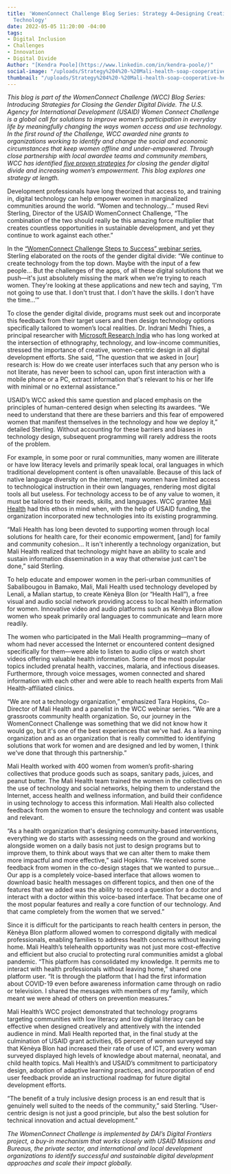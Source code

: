 ```yaml
---
title: 'WomenConnect Challenge Blog Series: Strategy 4—Designing Creative, Women-Centric
  Technology'
date: 2022-05-05 11:20:00 -04:00
tags:
- Digital Inclusion
- Challenges
- Innovation
- Digital Divide
Author: "[Kendra Poole](https://www.linkedin.com/in/kendra-poole/)"
social-image: "/uploads/Strategy%204%20-%20Mali-health-soap-cooperative-hero.jpg"
thumbnail: "/uploads/Strategy%204%20-%20Mali-health-soap-cooperative-hero.jpg"
---
```


*This blog is part of the WomenConnect Challenge (WCC) Blog Series: Introducing Strategies for Closing the Gender Digital Divide. The U.S. Agency for International Development (USAID) Women Connect Challenge is a global call for solutions to improve women’s participation in everyday life by meaningfully changing the ways women access and use technology. In the first round of the Challenge, WCC awarded nine grants to organizations working to identify and change the social and economic circumstances that keep women offline and under-empowered. Through close partnership with local awardee teams and community members, WCC has identified [five proven strategies](https://womenconnectchallenge.s3.amazonaws.com/media/uploads/proven_strategies_digitalgenderdivide_final.pdf) for closing the gender digital divide and increasing women’s empowerment. This blog explores one strategy at length.*

<!--more-->

Development professionals have long theorized that access to, and training in, digital technology can help empower women in marginalized communities around the world. “Women and technology...” mused Revi Sterling, Director of the USAID WomenConnect Challenge, “The combination of the two should really be this amazing force multiplier that creates countless opportunities in sustainable development, and yet they continue to work against each other.” 

In the [“WomenConnect Challenge Steps to Success” webinar series](https://www.youtube.com/playlist?list=PLd1A49D9AiwWfqIuMDKK5BJnAnhVwTOgH), Sterling elaborated on the roots of the gender digital divide: “We continue to create technology from the top down. Maybe with the input of a few people… But the challenges of the apps, of all these digital solutions that we push—it's just absolutely missing the mark when we're trying to reach women. They're looking at these applications and new tech and saying, ‘I'm not going to use that. I don't trust that. I don't have the skills. I don't have the time…’”

To close the gender digital divide, programs must seek out and incorporate this feedback from their target users and then design technology options specifically tailored to women’s local realities. Dr. Indrani Medhi Thies, a principal researcher with [Microsoft Research India](https://www.microsoft.com/en-us/research/people/indranim/) who has long worked at the intersection of ethnography, technology, and low-income communities, stressed the importance of creative, women-centric design in all digital development efforts. She said, “The question that we asked in [our] research is: How do we create user interfaces such that any person who is not literate, has never been to school can, upon first interaction with a mobile phone or a PC, extract information that's relevant to his or her life with minimal or no external assistance.”

USAID’s WCC asked this same question and placed emphasis on the principles of human-centered design when selecting its awardees. “We need to understand that there are these barriers and this fear of empowered women that manifest themselves in the technology and how we deploy it,” detailed Sterling. Without accounting for these barriers and biases in technology design, subsequent programming will rarely address the roots of the problem.

For example, in some poor or rural communities, many women are illiterate or have low literacy levels and primarily speak local, oral languages in which traditional development content is often unavailable. Because of this lack of native language diversity on the internet, many women have limited access to technological instruction in their own languages, rendering most digital tools all but useless. For technology access to be of any value to women, it must be tailored to their needs, skills, and languages. WCC grantee [Mali Health](https://malihealth.org/) had this ethos in mind when, with the help of USAID funding, the organization incorporated new technologies into its existing programming. 

“Mali Health has long been devoted to supporting women through local solutions for health care, for their economic empowerment, [and] for family and community cohesion… It isn't inherently a technology organization, but Mali Health realized that technology might have an ability to scale and sustain information dissemination in a way that otherwise just can't be done,” said Sterling.

To help educate and empower women in the peri-urban communities of Sabalibougou in Bamako, Mali, Mali Health used technology developed by Lenali, a Malian startup, to create Kènèya Blon (or “Health Hall”), a free visual and audio social network providing access to local health information for women. Innovative video and audio platforms such as Kènèya Blon allow women who speak primarily oral languages to communicate and learn more readily. 

The women who participated in the Mali Health programming—many of whom had never accessed the Internet or encountered content designed specifically for them⁠—were able to listen to audio clips or watch short videos offering valuable health information. Some of the most popular topics included prenatal health, vaccines, malaria, and infectious diseases. Furthermore, through voice messages, women connected and shared information with each other and were able to reach health experts from Mali Health-affiliated clinics. 

“We are not a technology organization,” emphasized Tara Hopkins, Co-Director of Mali Health and a panelist in the WCC webinar series. “We are a grassroots community health organization. So, our journey in the WomenConnect Challenge was something that we did not know how it would go, but it's one of the best experiences that we've had. As a learning organization and as an organization that is really committed to identifying solutions that work for women and are designed and led by women, I think we've done that through this partnership.”

Mali Health worked with 400 women from women’s profit-sharing collectives that produce goods such as soaps, sanitary pads, juices, and peanut butter. The Mali Health team trained the women in the collectives on the use of technology and social networks, helping them to understand the Internet, access health and wellness information, and build their confidence in using technology to access this information. Mali Health also collected feedback from the women to ensure the technology and content was usable and relevant. 

“As a health organization that's designing community-based interventions, everything we do starts with assessing needs on the ground and working alongside women on a daily basis not just to design programs but to improve them, to think about ways that we can alter them to make them more impactful and more effective,” said Hopkins. “We received some feedback from women in the co-design stages that we wanted to pursue… Our app is a completely voice-based interface that allows women to download basic health messages on different topics, and then one of the features that we added was the ability to record a question for a doctor and interact with a doctor within this voice-based interface. That became one of the most popular features and really a core function of our technology. And that came completely from the women that we served.”

Since it is difficult for the participants to reach health centers in person, the Kènèya Blon platform allowed women to correspond digitally with medical professionals, enabling families to address health concerns without leaving home. Mali Health’s telehealth opportunity was not just more cost-effective and efficient but also crucial to protecting rural communities amidst a global pandemic. “This platform has consolidated my knowledge. It permits me to interact with health professionals without leaving home,” shared one platform user. “It is through the platform that I had the first information about COVID-19 even before awareness information came through on radio or television. I shared the messages with members of my family, which meant we were ahead of others on prevention measures.”

Mali Health’s WCC project demonstrated that technology programs targeting communities with low literacy and low digital literacy can be effective when designed creatively and attentively with the intended audience in mind. Mali Health reported that, in the final study at the culmination of USAID grant activities, 65 percent of women surveyed say that Kènèya Blon had increased their rate of use of ICT, and every woman surveyed displayed high levels of knowledge about maternal, neonatal, and child health topics. Mali Health’s and USAID’s commitment to participatory design, adoption of adaptive learning practices, and incorporation of end user feedback provide an instructional roadmap for future digital development efforts. 

“The benefit of a truly inclusive design process is an end result that is genuinely well suited to the needs of the community,” said Sterling. “User-centric design is not just a good principle, but also the best solution for technical innovation and actual development.”

*The WomenConnect Challenge is implemented by DAI’s Digital Frontiers project, a buy-in mechanism that works closely with USAID Missions and Bureaus, the private sector, and international and local development organizations to identify successful and sustainable digital development approaches and scale their impact globally.*
